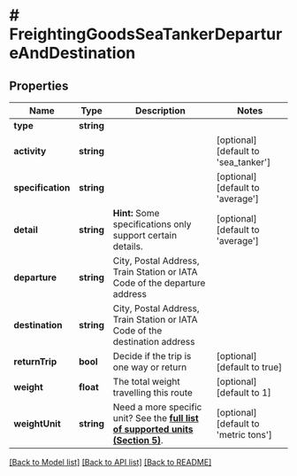 # # FreightingGoodsSeaTankerDepartureAndDestination

## Properties

Name | Type | Description | Notes
------------ | ------------- | ------------- | -------------
**type** | **string** |  |
**activity** | **string** |  | [optional] [default to 'sea_tanker']
**specification** | **string** |  | [optional] [default to 'average']
**detail** | **string** | **Hint:** Some specifications only support certain details. | [optional] [default to 'average']
**departure** | **string** | City, Postal Address, Train Station or IATA Code of the departure address |
**destination** | **string** | City, Postal Address, Train Station or IATA Code of the destination address |
**returnTrip** | **bool** | Decide if the trip is one way or return | [optional] [default to true]
**weight** | **float** | The total weight travelling this route | [optional] [default to 1]
**weightUnit** | **string** | Need a more specific unit? See the **[full list of supported units (Section 5)](https://convert.js.org/types/_unitsbymeasureraw)**. | [optional] [default to 'metric tons']

[[Back to Model list]](../../README.md#models) [[Back to API list]](../../README.md#endpoints) [[Back to README]](../../README.md)
